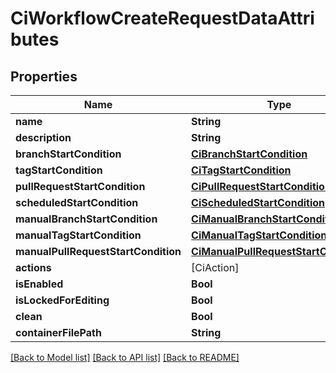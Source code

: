 # CiWorkflowCreateRequestDataAttributes

## Properties
Name | Type | Description | Notes
------------ | ------------- | ------------- | -------------
**name** | **String** |  | 
**description** | **String** |  | 
**branchStartCondition** | [**CiBranchStartCondition**](CiBranchStartCondition.md) |  | [optional] 
**tagStartCondition** | [**CiTagStartCondition**](CiTagStartCondition.md) |  | [optional] 
**pullRequestStartCondition** | [**CiPullRequestStartCondition**](CiPullRequestStartCondition.md) |  | [optional] 
**scheduledStartCondition** | [**CiScheduledStartCondition**](CiScheduledStartCondition.md) |  | [optional] 
**manualBranchStartCondition** | [**CiManualBranchStartCondition**](CiManualBranchStartCondition.md) |  | [optional] 
**manualTagStartCondition** | [**CiManualTagStartCondition**](CiManualTagStartCondition.md) |  | [optional] 
**manualPullRequestStartCondition** | [**CiManualPullRequestStartCondition**](CiManualPullRequestStartCondition.md) |  | [optional] 
**actions** | [CiAction] |  | 
**isEnabled** | **Bool** |  | 
**isLockedForEditing** | **Bool** |  | [optional] 
**clean** | **Bool** |  | 
**containerFilePath** | **String** |  | 

[[Back to Model list]](../README.md#documentation-for-models) [[Back to API list]](../README.md#documentation-for-api-endpoints) [[Back to README]](../README.md)


